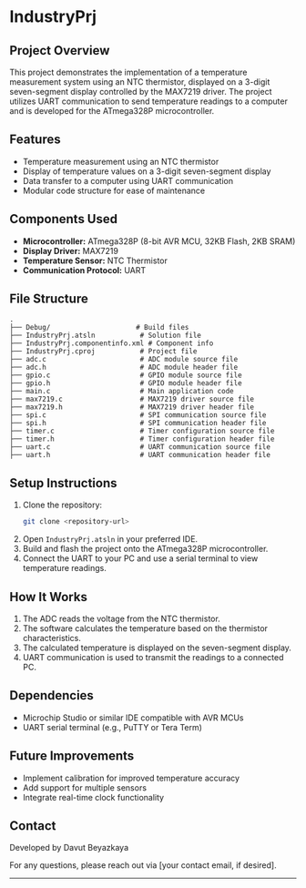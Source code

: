 # IndustryPrj

## Project Overview

This project demonstrates the implementation of a temperature measurement system using an NTC thermistor, displayed on a 3-digit seven-segment display controlled by the MAX7219 driver. The project utilizes UART communication to send temperature readings to a computer and is developed for the ATmega328P microcontroller.

## Features

- Temperature measurement using an NTC thermistor
- Display of temperature values on a 3-digit seven-segment display
- Data transfer to a computer using UART communication
- Modular code structure for ease of maintenance

## Components Used

- **Microcontroller:** ATmega328P (8-bit AVR MCU, 32KB Flash, 2KB SRAM)
- **Display Driver:** MAX7219
- **Temperature Sensor:** NTC Thermistor
- **Communication Protocol:** UART

## File Structure

```
.
├── Debug/                     # Build files
├── IndustryPrj.atsln           # Solution file
├── IndustryPrj.componentinfo.xml # Component info
├── IndustryPrj.cproj           # Project file
├── adc.c                       # ADC module source file
├── adc.h                       # ADC module header file
├── gpio.c                      # GPIO module source file
├── gpio.h                      # GPIO module header file
├── main.c                      # Main application code
├── max7219.c                   # MAX7219 driver source file
├── max7219.h                   # MAX7219 driver header file
├── spi.c                       # SPI communication source file
├── spi.h                       # SPI communication header file
├── timer.c                     # Timer configuration source file
├── timer.h                     # Timer configuration header file
├── uart.c                      # UART communication source file
├── uart.h                      # UART communication header file
```

## Setup Instructions

1. Clone the repository:
   ```bash
   git clone <repository-url>
   ```
2. Open `IndustryPrj.atsln` in your preferred IDE.
3. Build and flash the project onto the ATmega328P microcontroller.
4. Connect the UART to your PC and use a serial terminal to view temperature readings.

## How It Works

1. The ADC reads the voltage from the NTC thermistor.
2. The software calculates the temperature based on the thermistor characteristics.
3. The calculated temperature is displayed on the seven-segment display.
4. UART communication is used to transmit the readings to a connected PC.

## Dependencies

- Microchip Studio or similar IDE compatible with AVR MCUs
- UART serial terminal (e.g., PuTTY or Tera Term)

## Future Improvements

- Implement calibration for improved temperature accuracy
- Add support for multiple sensors
- Integrate real-time clock functionality

## Contact

Developed by Davut Beyazkaya

For any questions, please reach out via [your contact email, if desired].

---

